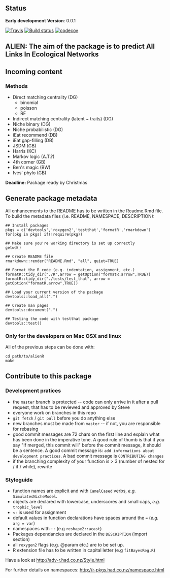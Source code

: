 Status
------

**Early development** **Version**: 0.0.1

[![Travis](https://travis-ci.org/TheoreticalEcosystemEcology/alienR.svg?branch=master)](https://travis-ci.org/TheoreticalEcosystemEcology/alienR)
[![Build
status](https://ci.appveyor.com/api/projects/status/sk3sbvusvcyy0at0?svg=true)](https://ci.appveyor.com/project/TheoreticalEcosystemEcology/alienR/build/1.0.7)
[![codecov](https://codecov.io/gh/TheoreticalEcosystemEcology/alienR/branch/master/graphs/badge.svg)](https://codecov.io/gh/KevCaz/recruitR)

ALIEN: The aim of the package is to predict All Links In Ecological Networks
----------------------------------------------------------------------------

Incoming content
----------------

### Methods

-   Direct matching centrality (DG)
    -   binomial
    -   poisson
    -   RF
-   Indirect matching centrality (latent \~ traits) (DG)
-   Niche binary (DG)
-   Niche probabilistic (DG)
-   iEat recommend (DB)
-   iEat gap-filling (DB)  
-   JSDM (GB)
-   Harris (KC)
-   Markov logic (A.T.?)
-   4th corner (GB)
-   Ben's magic (BW)
-   Ives' phylo (GB)

**Deadline:** Package ready by Christmas

Generate package metadata
-------------------------

All enhancements to the README has to be written in the Readme.Rmd file.
To build the metadata files (i.e. README, NAMESPACE, DESCRIPTION):

    ## Install packages
    pkgs = c('devtools','roxygen2','testthat','formatR','rmarkdown')
    for(pkg in pkgs) if(!require(pkg))

    ## Make sure you're working directory is set up correctly
    getwd()

    ## Create README file
    rmarkdown::render("README.Rmd", "all", quiet=TRUE)

    ## Format the R code (e.g. indentation, assignment, etc.)
    formatR::tidy_dir("./R",arrow = getOption("formatR.arrow",TRUE))
    formatR::tidy_dir("./tests/test_that", arrow = getOption("formatR.arrow",TRUE))

    ## Load your current version of the package
    devtools::load_all(".")

    ## Create man pages
    devtools::document(".")

    ## Testing the code with testthat package
    devtools::test()

### Only for the developers on Mac OSX and linux

All of the previous steps can be done with:

    cd path/to/alienR
    make

Contribute to this package
--------------------------

### Development pratices

-   the `master` branch is protected -- code can only arrive in it after
    a pull request, that has to be reviewed and approved by Steve
-   everyone work on branches in this repo
-   `git fetch` / `git pull` before you do anything else
-   new branches must be made from `master` -- if not, you are
    responsible for rebasing
-   good commit messages are 72 chars on the first line and explain what
    has been done in the imperative tone. A good rule of thumb is that
    if you say "If merged, this commit will" before the commit message,
    it should be a sentence. A good commit message is:
    `add informations about development practices`. A bad commit message
    is `CONTRIBUTING changes`
-   if the branching complexity of your function is \> 3 (number of
    nested for / if / while), rewrite

### Styleguide

-   function names are explicit and with `CamelCased` verbs, *e.g.*
    `SimulatesNicheModel`.
-   objects are declared with lowercase, underscores and small caps,
    *e.g.* `trophic_level`
-   `<-` is used for assignment
-   default values in function declarations have spaces around the `=`
    (*e.g.* `arg = var`)
-   namespaces with `::` (e.g `reshape2::acast`)
-   Packages dependancies are declared in the `DESCRIPTION` (import
    section)
-   all `roxygen2` flags (e.g. @param etc.) are to be set up.
-   R extension file has to be written in capital letter (e.g
    `fitBayesReg.R`)

Have a look at
[<http://adv-r.had.co.nz/Style.html>](http://adv-r.had.co.nz/Style.html)

For further details on namespaces:
[<http://r-pkgs.had.co.nz/namespace.html>](http://r-pkgs.had.co.nz/namespace.html)
